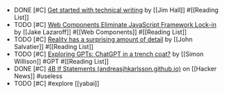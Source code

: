 - DONE [#C] [Get started with technical writing](https://opensource.net/get-started-with-technical-writing/) by [[Jim Hall]] #[[Reading List]]
- TODO [#C] [Web Components Eliminate JavaScript Framework Lock-in](https://jakelazaroff.com/words/web-components-eliminate-javascript-framework-lock-in/) by [[Jake Lazaroff]] #[[Web Components]] #[[Reading List]]
- TODO [#C] [Reality has a surprising amount of detail](http://johnsalvatier.org/blog/2017/reality-has-a-surprising-amount-of-detail) by [[John Salvatier]] #[[Reading List]]
- TODO [#C] [Exploring GPTs: ChatGPT in a trench coat?](https://simonwillison.net/2023/Nov/15/gpts/) by [[Simon Willison]] #GPT #[[Reading List]]
- DONE [#C] [4B If Statements (andreasjhkarlsson.github.io)](https://news.ycombinator.com/item?id=38790597) on [[Hacker News]] #useless
- TODO [#C] #explore [[yabai]]